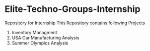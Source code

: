 # Elite-Techno-Groups-Internship
Repository for Internship
This Repository contains following Projects
  1. Inventory Managment 
  2. USA Car Manufacturing Analysis
  3. Summer Olympics Analysis
